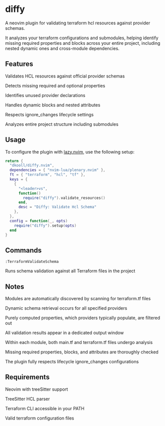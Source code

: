 # diffy

A neovim plugin for validating terraform hcl resources against provider schemas.

It analyzes your terraform configurations and submodules, helping identify missing required properties and blocks across your entire project, including nested dynamic ones and cross-module dependencies.

## Features

Validates HCL resources against official provider schemas

Detects missing required and optional properties

Identifies unused provider declarations

Handles dynamic blocks and nested attributes

Respects ignore_changes lifecycle settings

Analyzes entire project structure including submodules

## Usage

To configure the plugin with [lazy.nvim](https://github.com/folke/lazy.nvim), use the following setup:

```lua
return {
  "dkooll/diffy.nvim",
  dependencies = { "nvim-lua/plenary.nvim" },
  ft = { "terraform", "hcl", "tf" },
  keys = {
    {
      "<leader>vs",
      function()
        require("diffy").validate_resources()
      end,
      desc = "Diffy: Validate Hcl Schema"
    },
  },
  config = function(_, opts)
    require("diffy").setup(opts)
  end
}
```

## Commands

`:TerraformValidateSchema`

Runs schema validation against all Terraform files in the project

## Notes

Modules are automatically discovered by scanning for terraform.tf files

Dynamic schema retrieval occurs for all specified providers

Purely computed properties, which providers typically populate, are filtered out

All validation results appear in a dedicated output window

Within each module, both main.tf and terraform.tf files undergo analysis

Missing required properties, blocks, and attributes are thoroughly checked

The plugin fully respects lifecycle ignore_changes configurations

## Requirements

Neovim with treeSitter support

TreeSitter HCL parser

Terraform CLI accessible in your PATH

Valid terraform configuration files
